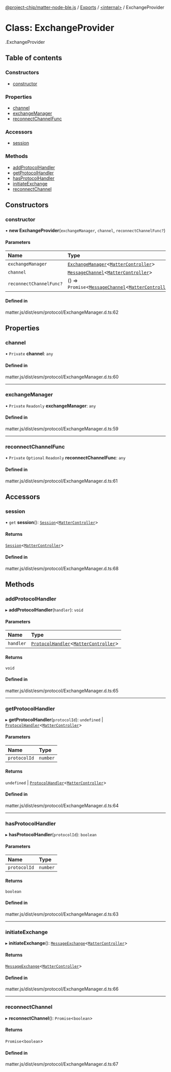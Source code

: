 [@project-chip/matter-node-ble.js](../README.md) / [Exports](../modules.md) / [<internal\>](../modules/internal_.md) / ExchangeProvider

# Class: ExchangeProvider

[<internal>](../modules/internal_.md).ExchangeProvider

## Table of contents

### Constructors

- [constructor](internal_.ExchangeProvider.md#constructor)

### Properties

- [channel](internal_.ExchangeProvider.md#channel)
- [exchangeManager](internal_.ExchangeProvider.md#exchangemanager)
- [reconnectChannelFunc](internal_.ExchangeProvider.md#reconnectchannelfunc)

### Accessors

- [session](internal_.ExchangeProvider.md#session)

### Methods

- [addProtocolHandler](internal_.ExchangeProvider.md#addprotocolhandler)
- [getProtocolHandler](internal_.ExchangeProvider.md#getprotocolhandler)
- [hasProtocolHandler](internal_.ExchangeProvider.md#hasprotocolhandler)
- [initiateExchange](internal_.ExchangeProvider.md#initiateexchange)
- [reconnectChannel](internal_.ExchangeProvider.md#reconnectchannel)

## Constructors

### constructor

• **new ExchangeProvider**(`exchangeManager`, `channel`, `reconnectChannelFunc?`)

#### Parameters

| Name | Type |
| :------ | :------ |
| `exchangeManager` | [`ExchangeManager`](internal_.ExchangeManager.md)<[`MatterController`](internal_.MatterController.md)\> |
| `channel` | [`MessageChannel`](internal_.MessageChannel.md)<[`MatterController`](internal_.MatterController.md)\> |
| `reconnectChannelFunc?` | () => `Promise`<[`MessageChannel`](internal_.MessageChannel.md)<[`MatterController`](internal_.MatterController.md)\>\> |

#### Defined in

matter.js/dist/esm/protocol/ExchangeManager.d.ts:62

## Properties

### channel

• `Private` **channel**: `any`

#### Defined in

matter.js/dist/esm/protocol/ExchangeManager.d.ts:60

___

### exchangeManager

• `Private` `Readonly` **exchangeManager**: `any`

#### Defined in

matter.js/dist/esm/protocol/ExchangeManager.d.ts:59

___

### reconnectChannelFunc

• `Private` `Optional` `Readonly` **reconnectChannelFunc**: `any`

#### Defined in

matter.js/dist/esm/protocol/ExchangeManager.d.ts:61

## Accessors

### session

• `get` **session**(): [`Session`](../interfaces/internal_.Session.md)<[`MatterController`](internal_.MatterController.md)\>

#### Returns

[`Session`](../interfaces/internal_.Session.md)<[`MatterController`](internal_.MatterController.md)\>

#### Defined in

matter.js/dist/esm/protocol/ExchangeManager.d.ts:68

## Methods

### addProtocolHandler

▸ **addProtocolHandler**(`handler`): `void`

#### Parameters

| Name | Type |
| :------ | :------ |
| `handler` | [`ProtocolHandler`](../interfaces/internal_.ProtocolHandler.md)<[`MatterController`](internal_.MatterController.md)\> |

#### Returns

`void`

#### Defined in

matter.js/dist/esm/protocol/ExchangeManager.d.ts:65

___

### getProtocolHandler

▸ **getProtocolHandler**(`protocolId`): `undefined` \| [`ProtocolHandler`](../interfaces/internal_.ProtocolHandler.md)<[`MatterController`](internal_.MatterController.md)\>

#### Parameters

| Name | Type |
| :------ | :------ |
| `protocolId` | `number` |

#### Returns

`undefined` \| [`ProtocolHandler`](../interfaces/internal_.ProtocolHandler.md)<[`MatterController`](internal_.MatterController.md)\>

#### Defined in

matter.js/dist/esm/protocol/ExchangeManager.d.ts:64

___

### hasProtocolHandler

▸ **hasProtocolHandler**(`protocolId`): `boolean`

#### Parameters

| Name | Type |
| :------ | :------ |
| `protocolId` | `number` |

#### Returns

`boolean`

#### Defined in

matter.js/dist/esm/protocol/ExchangeManager.d.ts:63

___

### initiateExchange

▸ **initiateExchange**(): [`MessageExchange`](internal_.MessageExchange.md)<[`MatterController`](internal_.MatterController.md)\>

#### Returns

[`MessageExchange`](internal_.MessageExchange.md)<[`MatterController`](internal_.MatterController.md)\>

#### Defined in

matter.js/dist/esm/protocol/ExchangeManager.d.ts:66

___

### reconnectChannel

▸ **reconnectChannel**(): `Promise`<`boolean`\>

#### Returns

`Promise`<`boolean`\>

#### Defined in

matter.js/dist/esm/protocol/ExchangeManager.d.ts:67
